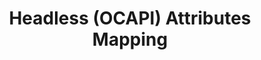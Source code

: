 ---
title: Headless (OCAPI) Attributes Mapping
description: The following methods are included in Customs Catalog API
icon: 'lucide:file-json'
---